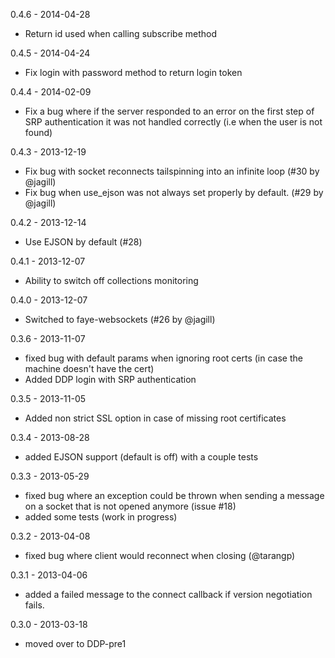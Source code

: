 0.4.6 - 2014-04-28

  - Return id used when calling subscribe method

0.4.5 - 2014-04-24

  - Fix login with password method to return login token 

0.4.4 - 2014-02-09

  - Fix a bug where if the server responded to an error on the first step of SRP authentication it was not handled correctly (i.e when the user is not found)

0.4.3 - 2013-12-19

  - Fix bug with socket reconnects tailspinning into an infinite loop (#30 by @jagill)
  - Fix bug when use_ejson was not always set properly by default. (#29 by @jagill)

0.4.2 - 2013-12-14
  - Use EJSON by default (#28)

0.4.1 - 2013-12-07
  - Ability to switch off collections monitoring

0.4.0 - 2013-12-07
  - Switched to faye-websockets (#26 by @jagill)

0.3.6 - 2013-11-07
  - fixed bug with default params when ignoring root certs (in case the machine doesn't have the cert)
  - Added DDP login with SRP authentication

0.3.5 - 2013-11-05
 - Added non strict SSL option in case of missing root certificates

0.3.4 - 2013-08-28
 - added EJSON support (default is off) with a couple tests

0.3.3 - 2013-05-29
 - fixed bug where an exception could be thrown when sending a message on a socket that is not opened anymore (issue #18)
 - added some tests (work in progress)

0.3.2 - 2013-04-08
  - fixed bug where client would reconnect when closing (@tarangp)

0.3.1 - 2013-04-06
  - added a failed message to the connect callback if version negotiation fails.

0.3.0 - 2013-03-18
  - moved over to DDP-pre1
